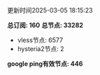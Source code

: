 更新时间2025-03-05 18:15:23

**总订阅: 160**
**总节点: 33282**
- vless节点: 6577
- hysteria2节点: 2

**google ping有效节点: 446**

